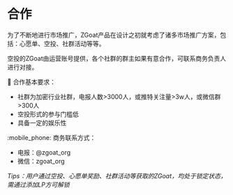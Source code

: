 # 合作

为了不断地进行市场推广，ZGoat产品在设计之初就考虑了诸多市场推广方案，包括：心愿单、空投、社群活动等等。

空投的ZGoat由运营账号提供，各个社群的群主如果有意合作，可联系商务负责人进行对接。

:handshake: 合作基本要求：

* 社群为加密行业社群，电报人数>3000人，或推特关注量>3w人，或微信群>300人
* 空投形式的参与门槛低
* 具备一定的娱乐性

:mobile\_phone: 商务联系方式：

* 电报：@zgoat\_org
* 微信：zgoat\_org

_Tips：用户通过空投、心愿单奖励、社群活动等获取的ZGoat，均处于锁定状态，需通过添加LP方可解锁_
